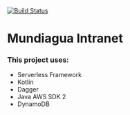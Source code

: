 [![Build Status](https://travis-ci.com/xiscosc/mundiagua_core_serverless.svg?branch=master)](https://travis-ci.com/xiscosc/mundiagua_core_serverless)
# Mundiagua Intranet
### This project uses:
- Serverless Framework
- Kotlin
- Dagger
- Java AWS SDK 2
- DynamoDB
